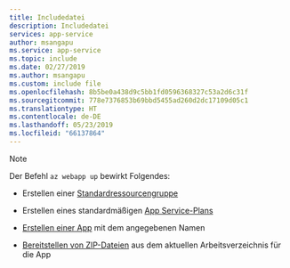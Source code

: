 ```yaml
---
title: Includedatei
description: Includedatei
services: app-service
author: msangapu
ms.service: app-service
ms.topic: include
ms.date: 02/27/2019
ms.author: msangapu
ms.custom: include file
ms.openlocfilehash: 8b5be0a438d9c5bb1fd0596368327c53a2d6c31f
ms.sourcegitcommit: 778e7376853b69bbd5455ad260d2dc17109d05c1
ms.translationtype: HT
ms.contentlocale: de-DE
ms.lasthandoff: 05/23/2019
ms.locfileid: "66137864"
---
```

> [!NOTE]
> Der Befehl `az webapp up` bewirkt Folgendes:
>
>- Erstellen einer [Standardressourcengruppe](https://docs.microsoft.com/cli/azure/group?view=azure-cli-latest#az-group-create)
>
>- Erstellen eines standardmäßigen [App Service-Plans](https://docs.microsoft.com/cli/azure/appservice/plan?view=azure-cli-latest#az-appservice-plan-create)
>
>- [Erstellen einer App](https://docs.microsoft.com/cli/azure/webapp?view=azure-cli-latest#az-webapp-create) mit dem angegebenen Namen
>
>- [Bereitstellen von ZIP-Dateien](https://docs.microsoft.com/azure/app-service/deploy-zip) aus dem aktuellen Arbeitsverzeichnis für die App
>
